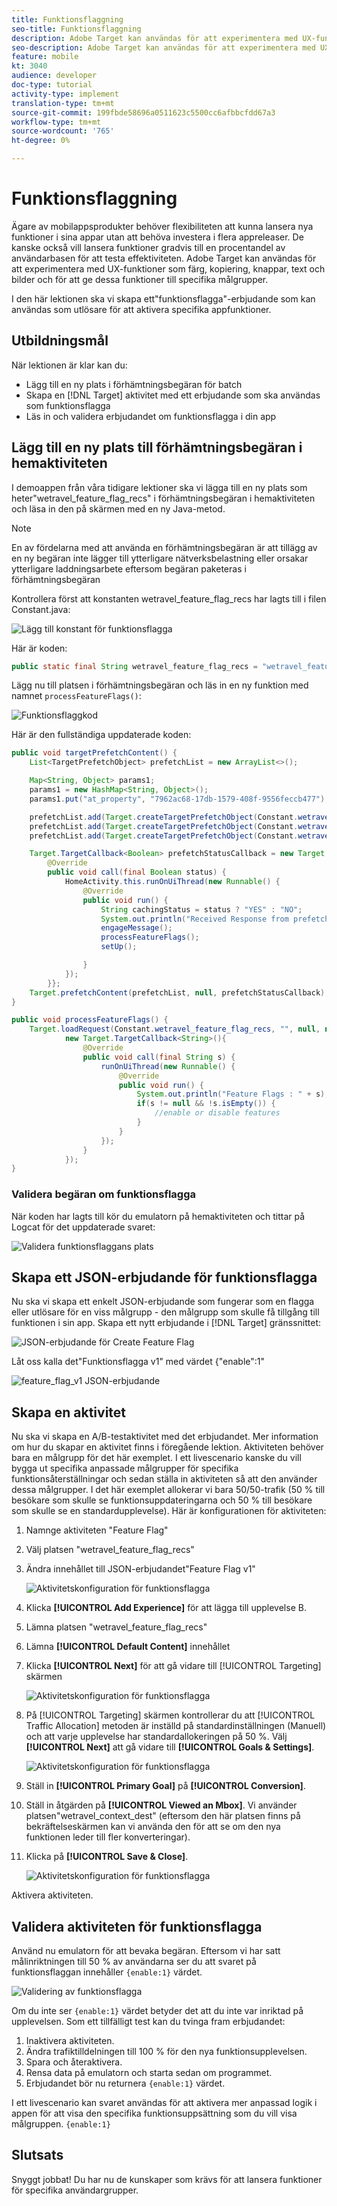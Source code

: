 ```yaml
---
title: Funktionsflaggning
seo-title: Funktionsflaggning
description: Adobe Target kan användas för att experimentera med UX-funktioner som färg, kopiering, knappar, text och bilder och för att ge dessa funktioner till specifika målgrupper.
seo-description: Adobe Target kan användas för att experimentera med UX-funktioner som färg, kopiering, knappar, text och bilder och för att ge dessa funktioner till specifika målgrupper.
feature: mobile
kt: 3040
audience: developer
doc-type: tutorial
activity-type: implement
translation-type: tm+mt
source-git-commit: 199fbde58696a0511623c5500cc6afbbcfdd67a3
workflow-type: tm+mt
source-wordcount: '765'
ht-degree: 0%

---
```



# Funktionsflaggning

Ägare av mobilappsprodukter behöver flexibiliteten att kunna lansera nya funktioner i sina appar utan att behöva investera i flera appreleaser. De kanske också vill lansera funktioner gradvis till en procentandel av användarbasen för att testa effektiviteten. Adobe Target kan användas för att experimentera med UX-funktioner som färg, kopiering, knappar, text och bilder och för att ge dessa funktioner till specifika målgrupper.

I den här lektionen ska vi skapa ett&quot;funktionsflagga&quot;-erbjudande som kan användas som utlösare för att aktivera specifika appfunktioner.

## Utbildningsmål

När lektionen är klar kan du:

* Lägg till en ny plats i förhämtningsbegäran för batch
* Skapa en [!DNL Target] aktivitet med ett erbjudande som ska användas som funktionsflagga
* Läs in och validera erbjudandet om funktionsflagga i din app

## Lägg till en ny plats till förhämtningsbegäran i hemaktiviteten

I demoappen från våra tidigare lektioner ska vi lägga till en ny plats som heter&quot;wetravel_feature_flag_recs&quot; i förhämtningsbegäran i hemaktiviteten och läsa in den på skärmen med en ny Java-metod.

>[!NOTE]
>
>En av fördelarna med att använda en förhämtningsbegäran är att tillägg av en ny begäran inte lägger till ytterligare nätverksbelastning eller orsakar ytterligare laddningsarbete eftersom begäran paketeras i förhämtningsbegäran

Kontrollera först att konstanten wetravel_feature_flag_recs har lagts till i filen Constant.java:

![Lägg till konstant för funktionsflagga](assets/feature_flag_constant.jpg)

Här är koden:

```java
public static final String wetravel_feature_flag_recs = "wetravel_feature_flag_recs";
```

Lägg nu till platsen i förhämtningsbegäran och läs in en ny funktion med namnet `processFeatureFlags()`:

![Funktionsflaggkod](assets/feature_flag_code.jpg)

Här är den fullständiga uppdaterade koden:

```java
public void targetPrefetchContent() {
    List<TargetPrefetchObject> prefetchList = new ArrayList<>();

    Map<String, Object> params1;
    params1 = new HashMap<String, Object>();
    params1.put("at_property", "7962ac68-17db-1579-408f-9556feccb477");

    prefetchList.add(Target.createTargetPrefetchObject(Constant.wetravel_engage_home, params1));
    prefetchList.add(Target.createTargetPrefetchObject(Constant.wetravel_engage_search, params1));
    prefetchList.add(Target.createTargetPrefetchObject(Constant.wetravel_feature_flag_recs, params1));

    Target.TargetCallback<Boolean> prefetchStatusCallback = new Target.TargetCallback<Boolean>() {
        @Override
        public void call(final Boolean status) {
            HomeActivity.this.runOnUiThread(new Runnable() {
                @Override
                public void run() {
                    String cachingStatus = status ? "YES" : "NO";
                    System.out.println("Received Response from prefetch : " + cachingStatus);
                    engageMessage();
                    processFeatureFlags();
                    setUp();

                }
            });
        }};
    Target.prefetchContent(prefetchList, null, prefetchStatusCallback);
}

public void processFeatureFlags() {
    Target.loadRequest(Constant.wetravel_feature_flag_recs, "", null, null, null,
            new Target.TargetCallback<String>(){
                @Override
                public void call(final String s) {
                    runOnUiThread(new Runnable() {
                        @Override
                        public void run() {
                            System.out.println("Feature Flags : " + s);
                            if(s != null && !s.isEmpty()) {
                                //enable or disable features
                            }
                        }
                    });
                }
            });
}
```

### Validera begäran om funktionsflagga

När koden har lagts till kör du emulatorn på hemaktiviteten och tittar på Logcat för det uppdaterade svaret:

![Validera funktionsflaggans plats](assets/feature_flag_code_logcat.jpg)

## Skapa ett JSON-erbjudande för funktionsflagga

Nu ska vi skapa ett enkelt JSON-erbjudande som fungerar som en flagga eller utlösare för en viss målgrupp - den målgrupp som skulle få tillgång till funktionen i sin app. Skapa ett nytt erbjudande i [!DNL Target] gränssnittet:

![JSON-erbjudande för Create Feature Flag](assets/feature_flag_json_offer.jpg)

Låt oss kalla det&quot;Funktionsflagga v1&quot; med värdet {&quot;enable&quot;:1&quot;

![feature_flag_v1 JSON-erbjudande](assets/feature_flag_json_name.jpg)

## Skapa en aktivitet

Nu ska vi skapa en A/B-testaktivitet med det erbjudandet. Mer information om hur du skapar en aktivitet finns i föregående lektion. Aktiviteten behöver bara en målgrupp för det här exemplet. I ett livescenario kanske du vill bygga ut specifika anpassade målgrupper för specifika funktionsåterställningar och sedan ställa in aktiviteten så att den använder dessa målgrupper. I det här exemplet allokerar vi bara 50/50-trafik (50 % till besökare som skulle se funktionsuppdateringarna och 50 % till besökare som skulle se en standardupplevelse). Här är konfigurationen för aktiviteten:

1. Namnge aktiviteten &quot;Feature Flag&quot;
1. Välj platsen &quot;wetravel_feature_flag_recs&quot;
1. Ändra innehållet till JSON-erbjudandet&quot;Feature Flag v1&quot;

   ![Aktivitetskonfiguration för funktionsflagga](assets/feature_flag_activity.jpg)

1. Klicka **[!UICONTROL Add Experience]** för att lägga till upplevelse B.
1. Lämna platsen &quot;wetravel_feature_flag_recs&quot;
1. Lämna **[!UICONTROL Default Content]** innehållet
1. Klicka **[!UICONTROL Next]** för att gå vidare till [!UICONTROL Targeting] skärmen

   ![Aktivitetskonfiguration för funktionsflagga](assets/feature_flag_activity_2.jpg)

1. På [!UICONTROL Targeting] skärmen kontrollerar du att [!UICONTROL Traffic Allocation] metoden är inställd på standardinställningen (Manuell) och att varje upplevelse har standardallokeringen på 50 %. Välj **[!UICONTROL Next]** att gå vidare till **[!UICONTROL Goals & Settings]**.

   ![Aktivitetskonfiguration för funktionsflagga](assets/feature_flag_activity_3.jpg)

1. Ställ in **[!UICONTROL Primary Goal]** på **[!UICONTROL Conversion]**.
1. Ställ in åtgärden på **[!UICONTROL Viewed an Mbox]**. Vi använder platsen&quot;wetravel_context_dest&quot; (eftersom den här platsen finns på bekräftelseskärmen kan vi använda den för att se om den nya funktionen leder till fler konverteringar).
1. Klicka på **[!UICONTROL Save & Close]**.

   ![Aktivitetskonfiguration för funktionsflagga](assets/feature_flag_activity_4.jpg)

Aktivera aktiviteten.

## Validera aktiviteten för funktionsflagga

Använd nu emulatorn för att bevaka begäran. Eftersom vi har satt målinriktningen till 50 % av användarna ser du att svaret på funktionsflaggan innehåller `{enable:1}` värdet.

![Validering av funktionsflagga](assets/feature_flag_validation.jpg)

Om du inte ser `{enable:1}` värdet betyder det att du inte var inriktad på upplevelsen. Som ett tillfälligt test kan du tvinga fram erbjudandet:

1. Inaktivera aktiviteten.
1. Ändra trafiktilldelningen till 100 % för den nya funktionsupplevelsen.
1. Spara och återaktivera.
1. Rensa data på emulatorn och starta sedan om programmet.
1. Erbjudandet bör nu returnera `{enable:1}` värdet.

I ett livescenario kan svaret användas för att aktivera mer anpassad logik i appen för att visa den specifika funktionsuppsättning som du vill visa målgruppen. `{enable:1}`

## Slutsats

Snyggt jobbat! Du har nu de kunskaper som krävs för att lansera funktioner för specifika användargrupper.
